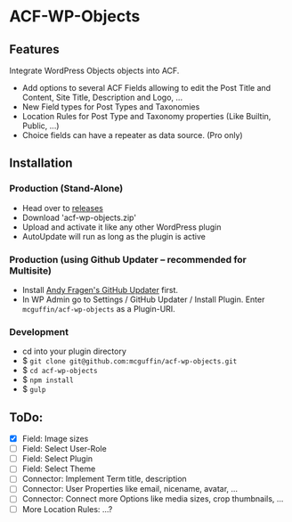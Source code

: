 ACF-WP-Objects
===============

Features
--------
Integrate WordPress Objects objects into ACF.

 - Add options to several ACF Fields allowing to edit the Post Title and Content, Site Title, Description and Logo, ...
 - New Field types for Post Types and Taxonomies
 - Location Rules for Post Type and Taxonomy properties (Like Builtin, Public, ...)
 - Choice fields can have a repeater as data source. (Pro only)



Installation
------------

### Production (Stand-Alone)
 - Head over to [releases](../../releases)
 - Download 'acf-wp-objects.zip'
 - Upload and activate it like any other WordPress plugin
 - AutoUpdate will run as long as the plugin is active

### Production (using Github Updater – recommended for Multisite)
 - Install [Andy Fragen's GitHub Updater](https://github.com/afragen/github-updater) first.
 - In WP Admin go to Settings / GitHub Updater / Install Plugin. Enter `mcguffin/acf-wp-objects` as a Plugin-URI.

### Development
 - cd into your plugin directory
 - $ `git clone git@github.com:mcguffin/acf-wp-objects.git`
 - $ `cd acf-wp-objects`
 - $ `npm install`
 - $ `gulp`




ToDo:
-----
 - [x] Field: Image sizes
 - [ ] Field: Select User-Role
 - [ ] Field: Select Plugin
 - [ ] Field: Select Theme
 - [ ] Connector: Implement Term title, description
 - [ ] Connector: User Properties like email, nicename, avatar, ...
 - [ ] Connector: Connect more Options like media sizes, crop thumbnails, ...
 - [ ] More Location Rules: ...?
